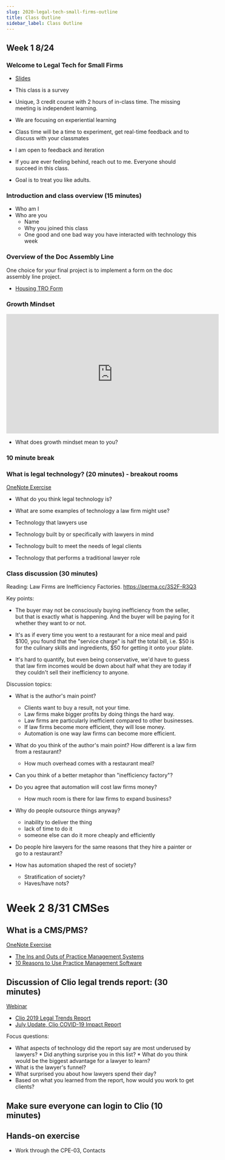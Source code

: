 ```yaml
---
slug: 2020-legal-tech-small-firms-outline
title: Class Outline
sidebar_label: Class Outline
---
```


## Week 1 8/24

### Welcome to Legal Tech for Small Firms

* [Slides](https://docs.google.com/presentation/d/1yJtpnIpp5_EaGclV9kgWBpXTAp8orygD-o5ScqxwGOA/edit?usp=sharing)

* This class is a survey

* Unique, 3 credit course with 2 hours of in-class time. The missing meeting is independent learning.

* We are focusing on experiential learning
* Class time will be a time to experiment, get real-time feedback and to discuss with your classmates
* I am open to feedback and iteration

* If you are ever feeling behind, reach out to me. Everyone should succeed in this class.
* Goal is to treat you like adults.


### Introduction and class overview (15 minutes)

* Who am I
* Who are you
    * Name
    * Why you joined this class
    * One good and one bad way you have interacted with technology this week

### Overview of the Doc Assembly Line

One choice for your final project is to implement a form on the
doc assembly line project.

* [Housing TRO Form](https://apps-test.suffolklitlab.org/start/housing_tro)

### Growth Mindset

<iframe width="560" height="315" src="https://www.youtube.com/embed/M1CHPnZfFmU" frameborder="0" allow="accelerometer; autoplay; encrypted-media; gyroscope; picture-in-picture" allowfullscreen></iframe>

* What does growth mindset mean to you?

### 10 minute break

### What is legal technology? (20 minutes) - breakout rooms

[OneNote Exercise](https://sumail-my.sharepoint.com/:o:/g/personal/qsteenhuis_adm_suffolk_edu/Eh87_fq9XfpItNZonOuSA7gBv-7xNlePabE_CihbzmcCuw?e=GNAtgS)

* What do you think legal technology is?
* What are some examples of technology a law firm might use?

* Technology that lawyers use
* Technology built by or specifically with lawyers in mind
* Technology built to meet the needs of legal clients
* Technology that performs a traditional lawyer role

### Class discussion (30 minutes)

Reading: Law Firms are Inefficiency Factories. https://perma.cc/3S2F-R3Q3

Key points:

* The buyer may not be consciously buying inefficiency from the seller, but that
  is exactly what is happening. And the buyer will be paying for it whether they
  want to or not.

* It's as if every time you went to a restaurant for a nice meal and paid $100,
  you found that the "service charge" is half the total bill, i.e. $50 is for
  the culinary skills and ingredients, $50 for getting it onto your plate.

* It's hard to quantify, but even being conservative, we'd have to guess that
  law firm incomes would be down about half what they are today if they couldn't
  sell their inefficiency to anyone.

Discussion topics:

* What is the author's main point?
    * Clients want to buy a result, not your time.
    * Law firms make bigger profits by doing things the hard way.
    * Law firms are particularly inefficient compared to other businesses.
    * If law firms become more efficient, they will lose money.
    * Automation is one way law firms can become more efficient.

* What do you think of the author's main point? How different is a 
  law firm from a restaurant?
    * How much overhead comes with a restaurant meal?

* Can you think of a better metaphor than "inefficiency factory"?

* Do you agree that automation will cost law firms money?
    * How much room is there for law firms to expand business?

* Why do people outsource things anyway?
    * inability to deliver the thing
    * lack of time to do it
    * someone else can do it more cheaply and efficiently

* Do people hire lawyers for the same reasons that they hire a painter or go to a restaurant?

* How has automation shaped the rest of society?
    * Stratification of society?
    * Haves/have nots?

# Week 2 8/31 CMSes

## What is a CMS/PMS?
[OneNote Exercise](https://sumail-my.sharepoint.com/:o:/g/personal/qsteenhuis_adm_suffolk_edu/Eh87_fq9XfpItNZonOuSA7gBv-7xNlePabE_CihbzmcCuw?e=GNAtgS)

* [The Ins and Outs of Practice Management Systems](https://www.abajournal.com/news/article/the-ins-and-outs-of-law-practice-management-software)
* [10 Reasons to Use Practice Management Software](https://abovethelaw.com/2016/10/this-week-in-legal-tech-10-reasons-you-should-use-practice-management-software/)

## Discussion of Clio legal trends report: (30 minutes)

[Webinar](https://landing.clio.com/2019-Legal-Trends-Report.html)

* [Clio 2019 Legal Trends Report](https://www.clio.com/resources/legal-trends/2019-report/read-online/)
* [July Update, Clio COVID-19 Impact Report](https://www.clio.com/resources/legal-trends/covid-impact/)

Focus questions:
* What aspects of technology did the report say are most underused by lawyers?
      * Did anything surprise you in this list?
      * What do you think would be the biggest advantage for a lawyer to learn?
* What is the lawyer's funnel?
* What surprised you about how lawyers spend their day?
* Based on what you learned from the report, how would you work to get clients?

## Make sure everyone can login to Clio (10 minutes)

## Hands-on exercise

* Work through the CPE-03, Contacts